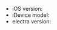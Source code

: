 <!-- This is not a support forum or generic mailing list. This form is exclusively for reporting issues caused directly by the inner workings of electra.

Direct your jailbreaking questions to one of these fine communities:

  * https://reddit.com/r/jailbreak
  * http://www.jailbreakqa.com/

Issues which are not related to electra’s code, may be closed without comment.

-->

  * iOS version:
  * iDevice model:
  * electra version:




